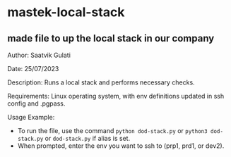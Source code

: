 # mastek-local-stack
## made file to up the local stack in our company

Author: Saatvik Gulati

Date: 25/07/2023

Description: Runs a local stack and performs necessary checks.

Requirements: Linux operating system, with env definitions updated in ssh config and .pgpass.

Usage Example:
  * To run the file, use the command `python dod-stack.py` or `python3 dod-stack.py` or `dod-stack.py` if alias is set.
  * When prompted, enter the env you want to ssh to (prp1, prd1, or dev2).


